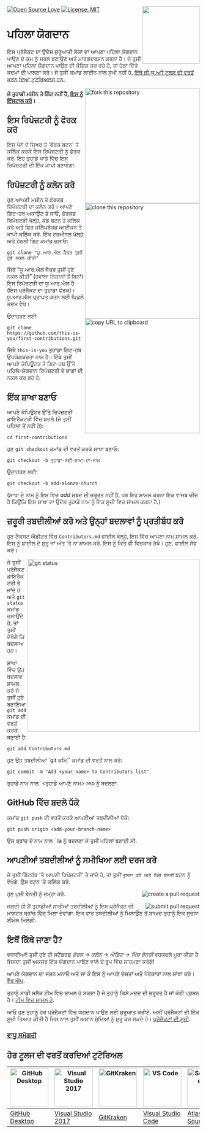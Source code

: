 [![Open Source Love](https://badges.frapsoft.com/os/v1/open-source.svg?v=103)](https://github.com/ellerbrock/open-source-badges/)
[<img align="right" width="150" src="https://firstcontributions.github.io/assets/Readme/join-slack-team.png">](https://join.slack.com/t/firstcontributors/shared_invite/zt-1hg51qkgm-Xc7HxhsiPYNN3ofX2_I8FA)
[![License: MIT](https://img.shields.io/badge/License-MIT-green.svg)](https://opensource.org/licenses/MIT)

# ਪਹਿਲਾ ਯੋਗਦਾਨ

ਇਸ ਪ੍ਰੋਜੈਕਟ ਦਾ ਉਦੇਸ਼ ਸ਼ੁਰੂਆਤੀ ਲੋਕਾਂ ਦਾ ਆਪਣਾ ਪਹਿਲਾ ਯੋਗਦਾਨ ਪਾਉਣ ਦੇ ਕਮ ਨੂੰ ਸਰਲ ਬਣਾਉਣ ਅਤੇ ਮਾਰਗਦਰਸ਼ਨ ਕਰਨਾ ਹੈ। ਜੇ ਤੁਸੀਂ ਆਪਣਾ ਪਹਿਲਾ ਯੋਗਦਾਨ ਪਾਉਣ ਦੀ ਕੋਸ਼ਿਸ਼ ਕਰ ਰਹੇ ਹੋ, ਤਾਂ ਹੇਠਾਂ ਦਿੱਤੇ ਕਦਮਾਂ ਦੀ ਪਾਲਣਾ ਕਰੋ।
ਜੇ ਤੁਸੀਂ ਕਮਾਂਡ ਲਾਈਨ ਨਾਲ ਸੁਖੀ ਨਹੀਂ ਹੋ, [ਇੱਥੇ ਜੀ.ਯੁ.ਆੀ ਟੂਲਸ ਦੀ ਵਰਤੋਂ ਕਰਨ ਦਿਆਂ ਟੁਟੋਰਿਅਲਸ ਹਨ.](#ਹੋਰ-ਟੂਲਜ-ਦੀ-ਵਰਤੋਂ-ਕਰਦਿਆਂ-ਟੁਟੋਰਿਅਲ)

<img align="right" width="300" src="https://firstcontributions.github.io/assets/Readme/fork.png" alt="fork this repository" />

#### ਜੇ ਤੁਹਾਡੀ ਮਸ਼ੀਨ ਤੇ ਗਿੱਟ ਨਹੀਂ ਹੈ, [ਇਸ ਨੂੰ ਇੰਸਟਾਲ ਕਰੋ](https://help.github.com/articles/set-up-git/)।

## ਇਸ ਰਿਪੋਜ਼ਟਰੀ ਨੂੰ ਫੋਰਕ ਕਰੋ
ਇਸ ਪੰਨੇ ਦੇ ਸਿਖਰ ਤੇ 'ਫੋਰਕ ਬਟਨ' ਤੇ ਕਲਿੱਕ ਕਰਕੇ ਇਸ ਰਿਪੋਜ਼ਟਰੀ ਨੂੰ ਫੋਰਕ ਕਰੋ. ਇਹ ਤੁਹਾਡੇ ਖਾਤੇ ਵਿੱਚ ਇਸ ਰਿਪੋਜ਼ਟਰੀ ਦੀ ਇੱਕ ਕਾਪੀ ਬਣਾਏਗਾ.

## ਰਿਪੋਜ਼ਟਰੀ ਨੂੰ ਕਲੋਨ ਕਰੋ
<img align="right" width="300" src="https://firstcontributions.github.io/assets/Readme/clone.png" alt="clone this repository" />

ਹੁਣ ਆਪਣੀ ਮਸ਼ੀਨ ਤੇ ਫੋਰਕਡ ਰਿਪੋਜ਼ਟਰੀ ਦਾ ਕਲੋਨ ਕਰੋ। ਆਪਣੇ ਗਿਟ-ਹਬ ਅਕਾਉਂਟ ਤੇ ਜਾਓ, ਫੋਰਕਡ ਰਿਪੋਜ਼ਟਰੀ ਖੋਲ੍ਹੋ, ਕੋਡ ਬਟਨ ਤੇ ਕਲਿਕ ਕਰੋ ਅਤੇ ਫਿਰ ਕਲਿੱਪਬੋਰਡ ਆਈਕਨ ਤੇ ਕਾਪੀ ਕਲਿੱਕ ਕਰੋ.
ਇੱਕ ਟਰਮੀਨਲ ਖੋਲ੍ਹੋ ਅਤੇ ਹੇਠਲੀ ਗਿਟ ਕਮਾਂਡ ਚਲਾਓ:

```
git clone "ਯੂ.ਆਰ.ਐਲ ਜੇੈਕਰ ਤੁਸੀਂ ਹੁਣੇ ਨਕਲ ਕੀਤੀ"
```

ਜਿੱਥੇ “ਯੂ.ਆਰ.ਐਲ ਜੇੈਕਰ ਤੁਸੀਂ ਹੁਣੇ ਨਕਲ ਕੀਤੀ” (ਹਵਾਲਾ ਨਿਸ਼ਾਨਾਂ ਤੋਂ ਬਿਨਾਂ) ਇਸ ਰਿਪੋਜ਼ਟਰੀ ਦਾ ਯੂ.ਆਰ.ਐਲ ਹੈ (ਇਸ ਪ੍ਰੋਜੈਕਟ ਦਾ ਤੁਹਾਡਾ ਫੋਰਕ)। ਯੂ.ਆਰ.ਐਲ ਪ੍ਰਾਪਤ ਕਰਨ ਲਈ ਪਿਛਲੇ ਕਦਮ ਵੇਖੋ।
<img align="right" width="300" src="https://firstcontributions.github.io/assets/Readme/copy-to-clipboard.png" alt="copy URL to clipboard" />

ਉਦਾਹਰਣ ਲਈ:
```
git clone https://github.com/this-is-you/first-contributions.git
```

ਜਿੱਥੇ `this-is-you`  ਤੁਹਾਡਾ ਗਿਟ-ਹਬ ਉਪਯੋਗਕਰਤਾ ਨਾਮ ਹੈ। ਇੱਥੇ ਤੁਸੀਂ ਆਪਣੇ ਕੰਪਿਊਟਰ ਤੇ ਗਿਟ-ਹਬ ਉੱਤੇ ਪਹਿਲੇ-ਯੋਗਦਾਨ ਰਿਪੋਜ਼ਟਰੀ ਦੇ ਭਾਗਾਂ ਦੀ ਨਕਲ ਕਰ ਰਹੇ ਹੋ.

## ਇੱਕ ਸ਼ਾਖਾ ਬਣਾਓ
ਆਪਣੇ ਕੰਪਿਊਟਰ ਉੱਤੇ ਰਿਪੋਜ਼ਟਰੀ ਡਾਇਰੈਕਟਰੀ ਵਿੱਚ ਬਦਲੋ (ਜੇ ਤੁਸੀਂ ਪਹਿਲਾਂ ਤੋਂ ਨਹੀਂ ਹੋ):

```
cd first-contributions
```

ਹੁਣ `git checkout` ਕਮਾਂਡ ਦੀ ਵਰਤੋਂ ਕਰਕੇ ਸ਼ਾਖਾ ਬਣਾਓ:

```
git checkout -b ਤੁਹਾਡਾ-ਨਵੀਂ-ਸ਼ਾਖਾ-ਦਾ-ਨਾਮ
```

ਉਦਾਹਰਣ ਲਈ:

```
git checkout -b add-alonzo-church
```

(ਸ਼ਾਖਾ ਦੇ ਨਾਮ ਨੂੰ ਇਸ ਵਿਚ _add_ ਸ਼ਬਦ ਦੀ ਜ਼ਰੂਰਤ ਨਹੀਂ ਹੈ, ਪਰ ਇਹ ਸ਼ਾਮਲ ਕਰਨਾ ਇਕ ਵਾਜਬ ਚੀਜ਼ ਹੈ ਕਿਉਂਕਿ ਇਸ ਸ਼ਾਖਾ ਦਾ ਉਦੇਸ਼ ਤੁਹਾਡੇ ਨਾਮ ਨੂੰ ਇਕ ਸੂਚੀ ਵਿਚ ਸ਼ਾਮਲ ਕਰਨਾ ਹੈ.)

## ਜ਼ਰੂਰੀ ਤਬਦੀਲੀਆਂ ਕਰੋ ਅਤੇ ਉਨ੍ਹਾਂ ਬਦਲਾਵਾਂ ਨੂੰ ਪ੍ਰਤੀਬੱਧ ਕਰੋ
ਹੁਣ ਟੈਕਸਟ ਐਡੀਟਰ ਵਿੱਚ `Contributors.md` ਫਾਈਲ ਖੋਲ੍ਹੋ, ਇਸ ਵਿੱਚ ਆਪਣਾ ਨਾਮ ਸ਼ਾਮਲ ਕਰੋ. ਇਸ ਨੂੰ ਫਾਈਲ ਦੇ ਸ਼ੁਰੂ ਜਾਂ ਅੰਤ 'ਤੇ ਨਾ ਸ਼ਾਮਲ ਕਰੋ. ਇਸ ਨੂੰ ਕਿਤੇ ਵੀ ਵਿਚਕਾਰ ਰੱਖੋ। ਹੁਣ, ਫਾਈਲ ਸੇਵ ਕਰੋ।

<img align="right" width="450" src="https://firstcontributions.github.io/assets/Readme/git-status.png" alt="git status" />

ਜੇ ਤੁਸੀਂ ਪ੍ਰੋਜੈਕਟ ਡਾਇਰੈਕਟਰੀ ਤੇ ਜਾਂਦੇ ਹੋ ਅਤੇ `git status` ਕਮਾਂਡ ਚਲਾਉਂਦੇ ਹੋ, ਤਾਂ ਤੁਸੀਂ ਦੇਖੋਗੇ ਕਿ ਬਦਲਾਅ ਹਨ।

ਸ਼ਾਖਾ ਵਿੱਚ ਉਹ ਬਦਲਾਵ ਸ਼ਾਮਲ ਕਰੋ ਜੋ ਤੁਸੀਂ ਹੁਣੇ ਬਣਾਇਆ `git add` ਕਮਾਂਡ ਦੀ ਵਰਤੋਂ ਕਰਕੇ ਬਣਾਈ ਹੈ:

```
git add Contributors.md
```

ਹੁਣ ਉਹ ਤਬਦੀਲੀਆਂ `git ਕਮਿ`` ਕਮਾਂਡ ਦੀ ਵਰਤੋਂ ਨਾਲ ਕਰੋ:

```
git commit -m "Add <your-name> to Contributors list"
```

ਤੁਹਾਡੇ ਨਾਮ ਨਾਲ `<ਤੁਹਾਡੇ ਆਪਣੇ ਨਾਮ> rep ਨੂੰ ਬਦਲਣਾ.

## GitHub ਵਿੱਚ ਬਦਲੋ ਧੱਕੋ

ਕਮਾਂਡ `git push` ਦੀ ਵਰਤੋਂ ਕਰਕੇ ਆਪਣੀਆਂ ਤਬਦੀਲੀਆਂ ਧੱਕੋ:

```
git push origin <add-your-branch-name>
```

ਉਸ ਬ੍ਰਾਂਚ ਦੇ ਨਾਮ ਨਾਲ `<add-your-branch-name> la ਨੂੰ ਬਦਲਣਾ ਜੋ ਤੁਸੀਂ ਪਹਿਲਾਂ ਬਣਾਈ ਸੀ.

## ਆਪਣੀਆਂ ਤਬਦੀਲੀਆਂ ਨੂੰ ਸਮੀਖਿਆ ਲਈ ਦਰਜ ਕਰੋ

ਜੇ ਤੁਸੀਂ ਗਿੱਟਹੱਬ 'ਤੇ ਆਪਣੀ ਰਿਪੋਜ਼ਟਰੀ' ਤੇ ਜਾਂਦੇ ਹੋ, ਤਾਂ ਤੁਸੀਂ `ਤੁਲਨਾ ਕਰੋ ਅਤੇ ਖਿੱਚੋ ਬੇਨਤੀ` ਬਟਨ ਨੂੰ ਵੇਖੋਗੇ. ਉਸ ਬਟਨ 'ਤੇ ਕਲਿੱਕ ਕਰੋ.

<img style="float: right;" src="https://firstcontributions.github.io/assets/Readme/compare-and-pull.png" alt="create a pull request" />

ਹੁਣ ਪੁਲੀ ਬੇਨਤੀ ਨੂੰ ਜਮ੍ਹਾ ਕਰੋ.

<img style="float: right;" src="https://firstcontributions.github.io/assets/Readme/submit-pull-request.png" alt="submit pull request" />

ਜਲਦੀ ਹੀ ਮੈਂ ਤੁਹਾਡੀਆਂ ਸਾਰੀਆਂ ਤਬਦੀਲੀਆਂ ਨੂੰ ਇਸ ਪ੍ਰੋਜੈਕਟ ਦੀ ਮਾਸਟਰ ਬ੍ਰਾਂਚ ਵਿੱਚ ਮਿਲਾ ਦੇਵਾਂਗਾ. ਇਕ ਵਾਰ ਤਬਦੀਲੀਆਂ ਨੂੰ ਮਿਲਾਉਣ ਤੋਂ ਬਾਅਦ ਤੁਹਾਨੂੰ ਇਕ ਸੂਚਨਾ ਈਮੇਲ ਮਿਲੇਗੀ.

## ਇਥੋਂ ਕਿੱਥੇ ਜਾਣਾ ਹੈ?

ਵਧਾਈਆਂ! ਤੁਸੀਂ ਹੁਣੇ ਹੀ ਸਟੈਂਡਰਡ _ਫੋਰਕ -> ਕਲੋਨ -> ਐਡਿਟ -> ਖਿੱਚ ਬੇਨਤੀ_ ਵਰਕਫਲੋ ਪੂਰਾ ਕੀਤਾ ਹੈ ਜਿਸਦਾ ਤੁਸੀਂ ਅਕਸਰ ਇੱਕ ਯੋਗਦਾਨ ਪਾਉਣ ਵਾਲੇ ਦੇ ਰੂਪ ਵਿੱਚ ਸਾਹਮਣਾ ਕਰੋਗੇ!

ਆਪਣੇ ਯੋਗਦਾਨ ਦਾ ਜਸ਼ਨ ਮਨਾਓ ਅਤੇ ਜਾ ਕੇ ਇਸ ਨੂੰ ਆਪਣੇ ਦੋਸਤਾਂ ਅਤੇ ਪੈਰੋਕਾਰਾਂ ਨਾਲ ਸਾਂਝਾ ਕਰੋ। [ਵੈੱਬ ਐਪ](https://firstcontributions.github.io/#social-share).

ਤੁਹਾਨੂੰ ਸਾਡੀ ਸਲੈਕ ਟੀਮ ਵਿਚ ਸ਼ਾਮਲ ਹੋ ਸਕਦਾ ਹੈ ਜੇ ਤੁਹਾਨੂੰ ਕਿਸੇ ਮਦਦ ਦੀ ਜ਼ਰੂਰਤ ਹੈ ਜਾਂ ਕੋਈ ਪ੍ਰਸ਼ਨ ਹੈ। [ਟੀਮ ਵਿਚ ਸ਼ਾਮਲ ਹੋ](https://github.com/roshanjossey/code-contributions).

ਆਓ ਹੁਣ ਤੁਹਾਨੂੰ ਹੋਰ ਪ੍ਰੋਜੈਕਟਾਂ ਵਿੱਚ ਯੋਗਦਾਨ ਪਾਉਣ ਲਈ ਸ਼ੁਰੂਆਤ ਕਰੀਏ. ਅਸੀਂ ਪ੍ਰੋਜੈਕਟਾਂ ਦੀ ਇੱਕ ਸੂਚੀ ਤਿਆਰ ਕੀਤੀ ਹੈ ਜਿਸ ਨਾਲ ਤੁਸੀਂ ਅਸਾਨ ਮੁੱਦਿਆਂ ਨੂੰ ਸ਼ੁਰੂ ਕਰ ਸਕਦੇ ਹੋ। [ਪ੍ਰੋਜੈਕਟਾਂ ਦੀ ਸੂਚੀ](https://firstcontributions.github.io/#project-list).

### [ਵਾਧੂ ਸਮੱਗਰੀ](additional-material/git_workflow_scenarios/additional-material.md)

## ਹੋਰ ਟੂਲਜ ਦੀ ਵਰਤੋਂ ਕਰਦਿਆਂ ਟੁਟੋਰਿਅਲ

| <a href="../gui-tool-tutorials/github-desktop-tutorial.md"><img alt="GitHub Desktop" src="https://desktop.github.com/images/desktop-icon.svg" width="100"></a> | <a href="../gui-tool-tutorials/github-windows-vs2017-tutorial.md"><img alt="Visual Studio 2017" src="https://upload.wikimedia.org/wikipedia/commons/c/cd/Visual_Studio_2017_Logo.svg" width="100"></a> | <a href="../gui-tool-tutorials/gitkraken-tutorial.md"><img alt="GitKraken" src="https://firstcontributions.github.io/assets/Readme/gk-icon.png" width="100"></a> | <a href="../gui-tool-tutorials/github-windows-vs-code-tutorial.md"><img alt="VS Code" src="https://upload.wikimedia.org/wikipedia/commons/1/1c/Visual_Studio_Code_1.35_icon.png" width=100></a> | <a href="../gui-tool-tutorials/sourcetree-macos-tutorial.md"><img alt="Sourcetree App" src="https://wac-cdn.atlassian.com/dam/jcr:81b15cde-be2e-4f4a-8af7-9436f4a1b431/Sourcetree-icon-blue.svg" width=100></a> | <a href="../gui-tool-tutorials/github-windows-intellij-tutorial.md"><img alt="IntelliJ IDEA" src="https://upload.wikimedia.org/wikipedia/commons/thumb/9/9c/IntelliJ_IDEA_Icon.svg/512px-IntelliJ_IDEA_Icon.svg.png" width=100></a> |
| ----------------------------------------------------------------------------------------------------------------------------------------------------------- | --------------------------------------------------------------------------------------------------------------------------------------------------------------------------------------------------- | ------------------------------------------------------------------------------------------------------------------- | -------------------------------------------------------------------------------------------------------------------------------------------------------------------------------------------- | ------------------------------------------------------------------------------------------------------------------------------------------------------------------------------------------------------------ | ----------------------------------------------------------------------------------------------------------------------------------------------------------------------------------------- |
| [GitHub Desktop](../gui-tool-tutorials/github-desktop-tutorial.md)                                                                                             | [Visual Studio 2017](../gui-tool-tutorials/github-windows-vs2017-tutorial.md)                                                                                                                          | [GitKraken](../gui-tool-tutorials/gitkraken-tutorial.md)                                                               | [Visual Studio Code](../gui-tool-tutorials/github-windows-vs-code-tutorial.md)                                                                                                                  | [Atlassian Sourcetree](../gui-tool-tutorials/sourcetree-macos-tutorial.md)                                                                                                                                      | [IntelliJ IDEA](../gui-tool-tutorials/github-windows-intellij-tutorial.md)                                                                                                                   |

